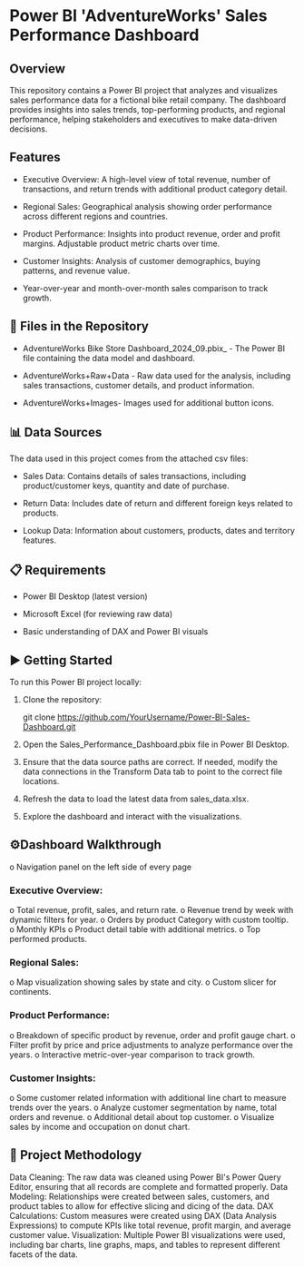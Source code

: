 # Power BI 'AdventureWorks' Sales Performance Dashboard

## Overview

This repository contains a Power BI project that analyzes and visualizes sales performance data for a fictional bike retail company. The dashboard provides insights into sales trends, top-performing products, and regional performance, helping stakeholders and executives to make data-driven decisions.
## Features

* Executive Overview: A high-level view of total revenue, number of transactions, and return trends with additional product category detail.
  
* Regional Sales: Geographical analysis showing order performance across different regions and countries.
*	Product Performance: Insights into product revenue, order and profit margins. Adjustable product metric charts over time.
*	Customer Insights: Analysis of customer demographics, buying patterns, and revenue value.
*	Year-over-year and month-over-month sales comparison to track growth.

## 📁 Files in the Repository

*	AdventureWorks Bike Store Dashboard_2024_09.pbix_ - The Power BI file containing the data model and dashboard.
  
*   AdventureWorks+Raw+Data - Raw data used for the analysis, including sales transactions, customer details, and product information.
*   AdventureWorks+Images- Images used for additional button icons.

## 📊 Data Sources 

The data used in this project comes from the attached csv files:

*	Sales Data: Contains details of sales transactions, including product/customer keys, quantity and date of purchase.
  
*	Return Data: Includes date of return and different foreign keys related to products.
*	Lookup Data: Information about customers, products, dates and territory features.

## 📋 Requirements

*	Power BI Desktop (latest version)
  
*	Microsoft Excel (for reviewing raw data)
*	Basic understanding of DAX and Power BI visuals

## ▶️ Getting Started

To run this Power BI project locally:

1. Clone the repository:

    git clone https://github.com/YourUsername/Power-BI-Sales-Dashboard.git

2. Open the Sales_Performance_Dashboard.pbix file in Power BI Desktop.

3. Ensure that the data source paths are correct. If needed, modify the data connections in the Transform Data tab to point to the correct file locations.

4. Refresh the data to load the latest data from sales_data.xlsx.

5. Explore the dashboard and interact with the visualizations.

## ⚙️Dashboard Walkthrough
o	Navigation panel on the left side of every page
### Executive Overview:
o	Total revenue, profit, sales, and return rate.
o	Revenue trend by week with dynamic filters for year.
o	Orders by product Category with custom tooltip.
o	Monthly KPIs
o	Product detail table with additional metrics.
o	Top performed products.
### Regional Sales:
o	Map visualization showing sales by state and city.
o	Custom slicer for continents.
### Product Performance:
o	Breakdown of specific product by revenue, order and profit gauge chart.
o	Filter profit by price and price adjustments to analyze performance over the years.
o	Interactive metric-over-year comparison to track growth.
### Customer Insights:
o	Some customer related information with additional line chart to measure trends over the years.
o	Analyze customer segmentation by name, total orders and revenue.
o	Additional detail about top customer.
o	Visualize sales by income and occupation on donut chart. 
## 🚀 Project Methodology

Data Cleaning: The raw data was cleaned using Power BI's Power Query Editor, ensuring that all records are complete and formatted properly.
Data Modeling: Relationships were created between sales, customers, and product tables to allow for effective slicing and dicing of the data.
DAX Calculations: Custom measures were created using DAX (Data Analysis Expressions) to compute KPIs like total revenue, profit margin, and average customer value.
Visualization: Multiple Power BI visualizations were used, including bar charts, line graphs, maps, and tables to represent different facets of the data.
